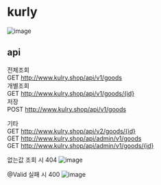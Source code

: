 # kurly

![image](https://user-images.githubusercontent.com/46153703/115948416-38baff80-a509-11eb-8b28-11650ff9542d.png)

## api
전체조회  
GET http://www.kulry.shop/api/v1/goods  
개별조회  
GET http://www.kulry.shop/api/v1/goods/{id}  
저장  
POST http://www.kulry.shop/api/v1/goods  

기타  
GET http://www.kulry.shop/api/v2/goods/{id}  
GET http://www.kulry.shop/api/admin/v1/goods  
GET http://www.kulry.shop/api/admin/v1/goods/{id}  

없는값 조회 시
404
![image](https://user-images.githubusercontent.com/46153703/115948557-a8c98580-a509-11eb-985e-d53c514a156e.png)

@Valid 실패 시
400
![image](https://user-images.githubusercontent.com/46153703/115948602-f514c580-a509-11eb-866a-ca6bef91a586.png)
